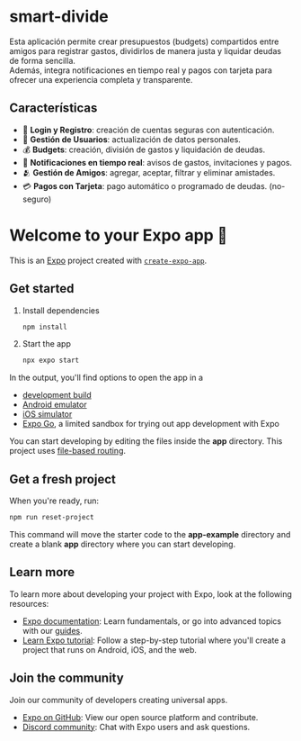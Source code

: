 # smart-divide

Esta aplicación permite crear presupuestos (budgets) compartidos entre amigos para registrar gastos, dividirlos de manera justa y liquidar deudas de forma sencilla.  
Además, integra notificaciones en tiempo real y pagos con tarjeta para ofrecer una experiencia completa y transparente.

## Características
- 🔑 **Login y Registro**: creación de cuentas seguras con autenticación.
- 👤 **Gestión de Usuarios**: actualización de datos personales.
- 💰 **Budgets**: creación, división de gastos y liquidación de deudas.
- 🔔 **Notificaciones en tiempo real**: avisos de gastos, invitaciones y pagos.
- 🫂 **Gestión de Amigos**: agregar, aceptar, filtrar y eliminar amistades.
- 💳 **Pagos con Tarjeta**: pago automático o programado de deudas. (no-seguro)


# Welcome to your Expo app 👋

This is an [Expo](https://expo.dev) project created with [`create-expo-app`](https://www.npmjs.com/package/create-expo-app).

## Get started

1. Install dependencies

   ```bash
   npm install
   ```

2. Start the app

   ```bash
   npx expo start
   ```

In the output, you'll find options to open the app in a

- [development build](https://docs.expo.dev/develop/development-builds/introduction/)
- [Android emulator](https://docs.expo.dev/workflow/android-studio-emulator/)
- [iOS simulator](https://docs.expo.dev/workflow/ios-simulator/)
- [Expo Go](https://expo.dev/go), a limited sandbox for trying out app development with Expo

You can start developing by editing the files inside the **app** directory. This project uses [file-based routing](https://docs.expo.dev/router/introduction).

## Get a fresh project

When you're ready, run:

```bash
npm run reset-project
```

This command will move the starter code to the **app-example** directory and create a blank **app** directory where you can start developing.

## Learn more

To learn more about developing your project with Expo, look at the following resources:

- [Expo documentation](https://docs.expo.dev/): Learn fundamentals, or go into advanced topics with our [guides](https://docs.expo.dev/guides).
- [Learn Expo tutorial](https://docs.expo.dev/tutorial/introduction/): Follow a step-by-step tutorial where you'll create a project that runs on Android, iOS, and the web.

## Join the community

Join our community of developers creating universal apps.

- [Expo on GitHub](https://github.com/expo/expo): View our open source platform and contribute.
- [Discord community](https://chat.expo.dev): Chat with Expo users and ask questions.
